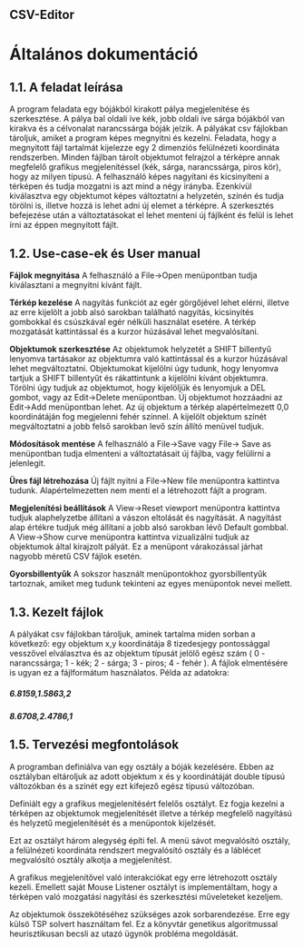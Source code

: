 ## CSV-Editor

# Általános dokumentáció

## 1.1. A feladat leírása

A program feladata egy bójákból kirakott pálya megjelenítése és szerkesztése. A pálya bal oldali íve kék, jobb
oldali íve sárga bójákból van kirakva és a célvonalat narancssárga bóják jelzik. A pályákat csv fájlokban tároljuk,
amiket a program képes megnyitni és kezelni. Feladata, hogy a megnyitott fájl tartalmát kijelezze egy 2 dimenziós
felülnézeti koordináta rendszerben. Minden fájlban tárolt objektumot felrajzol a térképre annak megfelelő grafikus
megjelenítéssel (kék, sárga, narancssárga, piros kör), hogy az milyen típusú. A felhasználó képes nagyítani és
kicsinyíteni a térképen és tudja mozgatni is azt mind a négy irányba. Ezenkívül kiválasztva egy objektumot képes
változtatni a helyzetén, színén és tudja törölni is, illetve hozzá is lehet adni új elemet a térképre. A szerkesztés
befejezése után a változtatásokat el lehet menteni új fájlként és felül is lehet írni az éppen megnyitott fájlt.

## 1.2. Use-case-ek és User manual

**Fájlok megnyitása**
A felhasználó a File->Open menüpontban tudja kiválasztani a megnyitni kívánt fájlt.

**Térkép kezelése**
A nagyítás funkciót az egér görgőjével lehet elérni, illetve az erre kijelölt a jobb alsó sarokban található nagyítás,
kicsinyítés gombokkal és csúszkával egér nélküli használat esetére. A térkép mozgatását kattintással és a kurzor
húzásával lehet megvalósítani.

**Objektumok szerkesztése**
Az objektumok helyzetét a SHIFT billentyű lenyomva tartásakor az objektumra való kattintással és a kurzor húzásával lehet megváltoztatni. Objektumokat kijelölni úgy tudunk, hogy lenyomva tartjuk a SHIFT billentyűt és rákattintunk
a kijelölni kívánt objektumra. Törölni úgy tudjuk az objektumot, hogy kijelöljük és lenyomjuk a DEL gombot, vagy
az Edit->Delete menüpontban. Új objektumot hozzáadni az Edit->Add menüpontban lehet. Az új objektum a térkép
alapértelmezett 0,0 koordinátáján fog megjelenni fehér színnel. A kijelölt objektum színét megváltoztatni a jobb
felső sarokban levő szín állító menüvel tudjuk.

**Módosítások mentése**
A felhasználó a File->Save vagy File-> Save as menüpontban tudja elmenteni a változtatásait új fájlba, vagy felülírni
a jelenlegit.

**Üres fájl létrehozása**
Új fájlt nyitni a File->New file menüpontra kattintva tudunk. Alapértelmezetten nem menti el a létrehozott fájlt a
program.


**Megjelenítési beállítások**
A View->Reset viewport menüpontra kattintva tudjuk alaphelyzetbe állítani a vászon eltolását és nagyítását. A
nagyítást alap értékre tudjuk még állítani a jobb alsó sarokban lévő Default gombbal. A View->Show curve menüpontra kattintva vizualizálni tudjuk az objektumok által kirajzolt pályát. Ez a menüpont várakozással járhat nagyobb
méretű CSV fájlok esetén.

**Gyorsbillentyűk**
A sokszor használt menüpontokhoz gyorsbillentyűk tartoznak, amiket meg tudunk tekinteni az egyes menüpontok
nevei mellett.

## 1.3. Kezelt fájlok

A pályákat csv fájlokban tároljuk, aminek tartalma miden sorban a következő: egy objektum x,y koordinátája 8 tizedesjegy pontossággal vesszővel elválasztva és az objektum típusát jelölő egész szám ( 0 - narancssárga; 1 - kék; 2 - sárga; 3 - piros; 4 - fehér ). A fájlok elmentésére is ugyan ez a fájlformátum használatos. Példa az adatokra:

##### 6.8159,1.5863,2

##### 8.6708,2.4786,1

## 1.5. Tervezési megfontolások

A programban definiálva van egy osztály a bóják kezelésére. Ebben az osztályban eltároljuk az adott objektum x
és y koordinátáját double típusú változókban és a színét egy ezt kifejező egész típusú változóban.

Definiált egy a grafikus megjelenítésért felelős osztályt. Ez fogja kezelni a térképen az objektumok megjelenítését illetve a térkép megfelelő nagyítású és helyzetű megjelenítését és a menüpontok kijelzését.

Ezt az osztályt három alegység építi fel. A menü sávot megvalósító osztály, a felülnézeti koordináta rendszert
megvalósító osztály és a láblécet megvalósító osztály alkotja a megjelenítést.

A grafikus megjelenítővel való interakciókat egy erre létrehozott osztály kezeli. Emellett saját Mouse Listener osztályt is implementáltam, hogy a térképen való mozgatási nagyítási és szerkesztési műveleteket kezeljem.

Az objektumok összekötéséhez szükséges azok sorbarendezése. Erre egy külsö TSP solvert használtam fel. Ez a könyvtár genetikus algoritmussal heurisztikusan becsli az utazó ügynök probléma megoldását.

